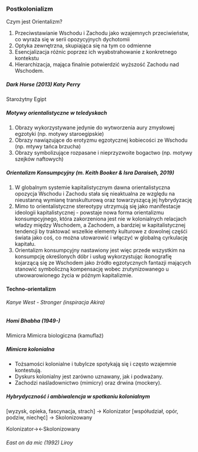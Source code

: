 
### Postkolonializm


Czym jest Orientalizm?

1. Przeciwstawianie Wschodu i Zachodu jako wzajemnych przeciwieństw, co wyraża się w serii opozycyjnych dychotomii
2. Optyka zewnętrzna, skupiająca się na tym co odmienne
3. Esencjalizacja różnic poprzez ich wyabstrahowanie z konkretnego kontekstu
4. Hierarchizacja, mająca finalnie potwierdzić wyższość Zachodu nad Wschodem.



##### Dark Horse (2013) Katy Perry

Starożytny Egipt


##### Motywy orientalistyczne w teledyskach

1. Obrazy wykorzystywane jedynie do wytworzenia aury zmysłowej egzotyki (np. motywy staroegipskie)
2. Obrazy nawiązujące do erotyzmu egzotycznej kobiecości ze Wschodu (np. mtywy tańca brzucha)
3. Obrazy symbolizujące rozpasane i nieprzyzwoite bogactwo (np. motywy szejków naftowych)

##### Orientalizm Konsumpcyjny (m. Keith Booker & Isra Daraiseh, 2019)

1. W globalnym systemie kapitalistycznym dawna orientalistyczna opozycja Wschodu i Zachodu stała się nieaktualna ze względu na nieustanną wymianę transkulturową oraz towarzyszącą jej hybrydyzację
2. Mimo to orientalistyczne stereotypy utrzymują się jako manifestacje ideologii kapitalistycznej - powstaje nowa forma orientalizmu konsumpcyjnego, która zakorzeniona jest nie w kolonialnych relacjach władzy między Wschodem, a Zachodem, a bardziej w kapitalistycznej tendencji by traktować wszelkie elementy kulturowe z dowolnej częśći świata jako coś, co można utowarowić i włączyć w globalną cyrkulację kapitału.
3. Orientalizm konsumpcyjny nastawiony jest więc przede wszystkim na konsumpcję określonych dóbr i usług wykorzystując ikonografię kojarzącą się ze Wschodem jako źródło egzotycznych fantazji mających stanowić symboliczną kompensację wobec zrutynizowanego u utwowarowionego życia w późnym kapitalizmie.


#### Techno-orientalizm 
###### Kanye West - Stronger (inspiracja Akira)


##### Homi Bhabha (1949-)

Mimicra
Mimicra biologiczna (kamuflaż)

##### Mimicra kolonialna
- Tożsamości kolonialne i tubylcze spotykają się i często wzajemnie kontestują.
- Dyskurs kolonialny jest zarówno uznawany, jak i podważany.
- Zachodzi naśladownictwo (mimicry) oraz drwina (mockery).

##### Hybrydyczność i ambiwalencja w spotkaniu kolonialnym

[wyzysk, opieka, fascynacja, strach] -> Kolonizator
[współudział, opór, podziw, niechęć] -> Skolonizowany

Kolonizator-><-Skolonizowany


###### East on da mic (1992) Liroy



